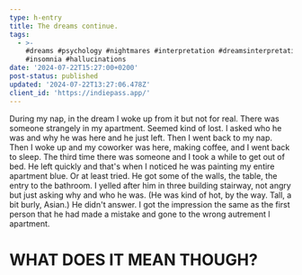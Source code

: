 ```yaml
---
type: h-entry
title: The dreams continue.
tags:
  - >-
    #dreams #psychology #nightmares #interpretation #dreamsinterpretation #sleep
    #insomnia #hallucinations
date: '2024-07-22T15:27:00+0200'
post-status: published
updated: '2024-07-22T13:27:06.478Z'
client_id: 'https://indiepass.app/'
---
```

During my nap, in the dream I woke up from it but not for real. There was someone strangely in my apartment. Seemed kind of lost. I asked who he was and why he was here and he just left. Then I went back to my nap. Then I woke up and my coworker was here, making coffee, and I went back to sleep. The third time there was someone and I took a while to get out of bed. He left quickly and that's when I noticed he was painting my entire apartment blue. Or at least tried. He got some of the walls, the table, the entry to the bathroom. I yelled after him in three building stairway, not angry but just asking why and who he was. (He was kind of hot, by the way. Tall, a bit burly, Asian.) He didn't answer. I got the impression the same as the first person that he had made a mistake and gone to the wrong autrement l apartment. 

# WHAT DOES IT MEAN THOUGH?
